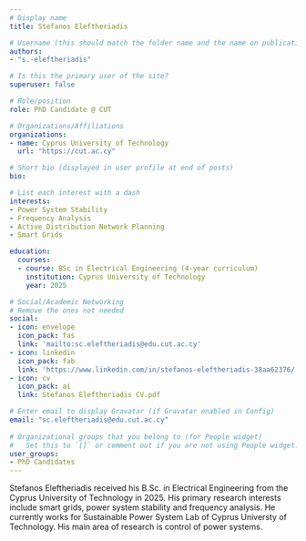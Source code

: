 ```yaml
---
# Display name
title: Stefanos Eleftheriadis

# Username (this should match the folder name and the name on publications)
authors:
- "s.-eleftheriadis"

# Is this the primary user of the site?
superuser: false

# Role/position
role: PhD Candidate @ CUT

# Organizations/Affiliations
organizations:
- name: Cyprus University of Technology
  url: "https://cut.ac.cy"

# Short bio (displayed in user profile at end of posts)
bio: 

# List each interest with a dash
interests:
- Power System Stability
- Frequency Analysis
- Active Distribution Network Planning
- Smart Grids

education:
  courses:
  - course: BSc in Electrical Engineering (4-year curriculum)
    institution: Cyprus University of Technology
    year: 2025

# Social/Academic Networking
# Remove the ones not needed
social:
- icon: envelope
  icon_pack: fas
  link: 'mailto:sc.eleftheriadis@edu.cut.ac.cy' 
- icon: linkedin 
  icon_pack: fab 
  link: 'https://www.linkedin.com/in/stefanos-eleftheriadis-38aa62376/'
- icon: cv
  icon_pack: ai
  link: Stefanos Eleftheriadis CV.pdf

# Enter email to display Gravatar (if Gravatar enabled in Config)
email: "sc.eleftheriadis@edu.cut.ac.cy"
  
# Organizational groups that you belong to (for People widget)
#   Set this to `[]` or comment out if you are not using People widget.
user_groups:
- PhD Candidates
---
```


Stefanos Eleftheriadis received his B.Sc. in Electrical  Engineering from the Cyprus University of Technology in 2025. His primary research interests include smart grids, power system stability and frequency analysis. He currently works for Sustainable Power System Lab of Cyprus Universty of Technology. His main area of research is control of power systems.
